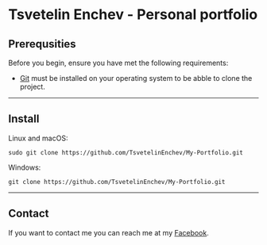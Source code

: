 # Tsvetelin Enchev - Personal portfolio

## Prerequsities

Before you begin, ensure you have met the following requirements:

- [Git](https://gitforwindows.org/) must be installed on your operating system to be abble to clone the project.

---

## Install

Linux and macOS:
```
sudo git clone https://github.com/TsvetelinEnchev/My-Portfolio.git
```

Windows:
```
git clone https://github.com/TsvetelinEnchev/My-Portfolio.git
```

----

## Contact
If you want to contact me you can reach me at my [Facebook](https://www.facebook.com/profile.php?id=100004559748485).
